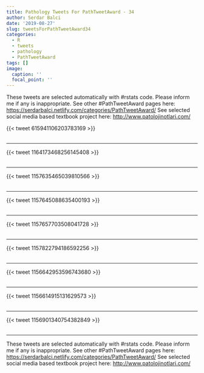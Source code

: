```yaml
---
title: Pathology Tweets For PathTweetAward - 34
author: Serdar Balci
date: '2019-08-27'
slug: tweetsForPathTweetAward34
categories:
  - R
  - tweets
  - pathology
  - PathTweetAward
tags: []
image:
  caption: ''
  focal_point: ''
---
```



These tweets are selected automatically with #rstats code. Please inform me if any is inappropriate.
See other #PathTweetAward pages here: https://serdarbalci.netlify.com/categories/PathTweetAward/ 
See selected social media based textbook project here: http://www.patolojinotlari.com/

{{< tweet 615941106203783169 >}}
<br>
<br>
<hr>
{{< tweet 1164173468256145408 >}}
<br>
<br>
<hr>
{{< tweet 1157635465039810566 >}}
<br>
<br>
<hr>
{{< tweet 1157645088635400193 >}}
<br>
<br>
<hr>
{{< tweet 1157657703508041728 >}}
<br>
<br>
<hr>
{{< tweet 1157822794186592256 >}}
<br>
<br>
<hr>
{{< tweet 1156642953596743680 >}}
<br>
<br>
<hr>
{{< tweet 1156614915131629573 >}}
<br>
<br>
<hr>
{{< tweet 1156901340754382849 >}}
<br>
<br>
<hr>


These tweets are selected automatically with #rstats code. Please inform me if any is inappropriate.
See other #PathTweetAward pages here: https://serdarbalci.netlify.com/categories/PathTweetAward/ 
See selected social media based textbook project here: http://www.patolojinotlari.com/
